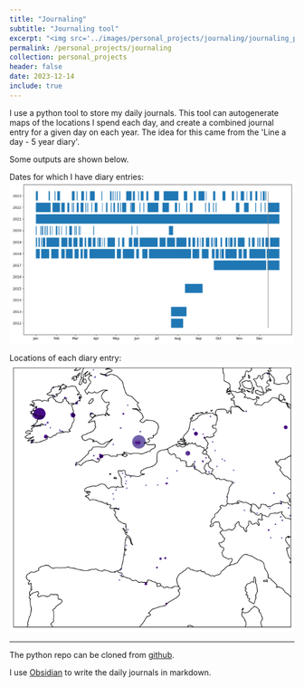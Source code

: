 ```yaml
---
title: "Journaling"
subtitle: "Journaling tool"
excerpt: "<img src='../images/personal_projects/journaling/journaling_profile.jpeg' width='800' height='600'>"
permalink: /personal_projects/journaling
collection: personal_projects
header: false
date: 2023-12-14
include: true
---
```


I use a python tool to store my daily journals. This tool can autogenerate maps of the locations I spend each day, and create a combined journal entry for a given day on each year. The idea for this came from the 'Line a day - 5 year diary'.

Some outputs are shown below.

Dates for which I have diary entries:
<img src="../images/personal_projects/journaling/Year_by_Year_Comparison.png" alt="dates" width="700"/>

Locations of each diary entry:
<img src="../images/personal_projects/journaling/My_Locations.png" alt="locations" width="700"/>

---

The python repo can be cloned from [github](https://github.com/ushham/JournalTool).

I use [Obsidian](https://obsidian.md) to write the daily journals in markdown.


